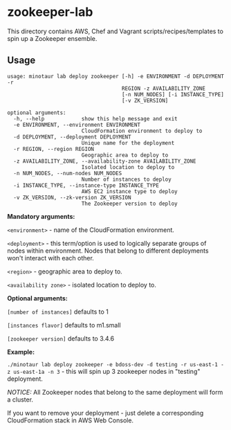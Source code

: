 zookeeper-lab
=========
This directory contains AWS, Chef and Vagrant scripts/recipes/templates to spin up a Zookeeper ensemble.

## Usage

```
usage: minotaur lab deploy zookeeper [-h] -e ENVIRONMENT -d DEPLOYMENT -r
                                     REGION -z AVAILABILITY_ZONE
                                     [-n NUM_NODES] [-i INSTANCE_TYPE]
                                     [-v ZK_VERSION]

optional arguments:
  -h, --help            show this help message and exit
  -e ENVIRONMENT, --environment ENVIRONMENT
                        CloudFormation environment to deploy to
  -d DEPLOYMENT, --deployment DEPLOYMENT
                        Unique name for the deployment
  -r REGION, --region REGION
                        Geographic area to deploy to
  -z AVAILABILITY_ZONE, --availability-zone AVAILABILITY_ZONE
                        Isolated location to deploy to
  -n NUM_NODES, --num-nodes NUM_NODES
                        Number of instances to deploy
  -i INSTANCE_TYPE, --instance-type INSTANCE_TYPE
                        AWS EC2 instance type to deploy
  -v ZK_VERSION, --zk-version ZK_VERSION
                        The Zookeeper version to deploy
```

**Mandatory arguments:**

`<environment>` - name of the CloudFormation environment.

`<deployment>` - this term/option is used to logically separate groups of nodes within environment. Nodes that belong to different deployments won't interact with each other.

`<region>` - geographic area to deploy to.

`<availability zone>` - isolated location to deploy to.

**Optional arguments:**

`[number of instances]` defaults to 1

`[instances flavor]` defaults to m1.small

`[zookeeper version]` defaults to 3.4.6

**Example:**

`./minotaur lab deploy zookeeper -e bdoss-dev -d testing -r us-east-1 -z us-east-1a -n 3` - this will spin up 3 zookeeper nodes in "testing" deployment.

*NOTICE:* All Zookeeper nodes that belong to the same deployment will form a cluster.

If you want to remove your deployment - just delete a corresponding CloudFormation stack in AWS Web Console.